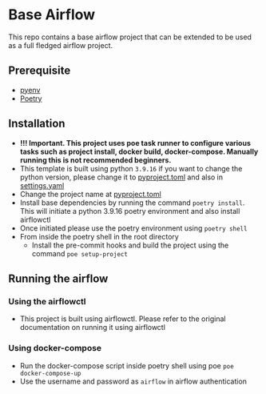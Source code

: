 # Base Airflow

This repo contains a base airflow project that can be extended to be used as a full fledged airflow project.

## Prerequisite

- [pyenv](https://github.com/pyenv/pyenv)
- [Poetry](https://github.com/python-poetry/poetry)

## Installation

- **!!! Important. This project uses poe task runner to configure various tasks such as project install, docker build, docker-compose. Manually running this is not recommended beginners.**
- This template is built using python `3.9.16` if you want to change the python version, please change it to [pyproject.toml](pyproject.toml#L11) and also in [settings.yaml](settings.yaml#L5)
- Change the project name at [pyproject.toml](pyproject.toml#L2)
- Install base dependencies by running the command `poetry install`. This will initiate a python 3.9.16 poetry environment and also install airflowctl
- Once initiated please use the poetry environment using `poetry shell`
- From inside the poetry shell in the root directory
  - Install the pre-commit hooks and build the project using the command `poe setup-project`

## Running the airflow

### Using the airflowctl

- This project is built using airflowctl. Please refer to the original documentation on running it using airflowctl

### Using docker-compose

- Run the docker-compose script inside poetry shell using poe `poe docker-compose-up`
- Use the username and password as `airflow` in airflow authentication
